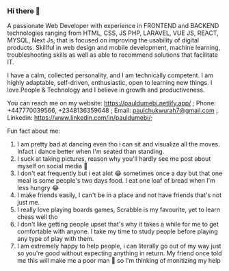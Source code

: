 ### Hi there 👋

A passionate Web Developer with experience in FRONTEND and BACKEND technologies ranging from HTML, CSS, JS PHP, LARAVEL, VUE JS, REACT, MYSQL, Next Js, that is focused on improving the usability of digital products. Skillful in web design and mobile development, machine learning, troubleshooting skills as well as able to recommend solutions that facilitate IT.

I have a calm, collected personality, and I am technically competent. I am highly adaptable, self-driven, enthusiastic, open to learning new things. I love People & Technology and I believe in growth and productiveness.

You can reach me on my 
website: https://pauldumebi.netlify.app/ ; 
Phone: +447770039566, +2348136359648 ;
Email: paulchukwurah7@gmail.com ;
Linkedin: https://www.linkedin.com/in/pauldumebi/;

Fun fact about me: 
1. I am pretty bad at dancing even tho i can sit and visualize all the moves. Infact i dance better when I'm seated than standing.
2. I suck at taking pictures, reason why you'll hardly see me post about myself on social media 🤦
3. I don't eat frequently but i eat alot 😂 sometimes once a day but that one meal is some people's two days food. I eat one loaf of bread when I'm less hungry 😂
4. I make friends easily, I can't be in a place and not have friends that's not just me.
5. I really love playing boards games, Scrabble is my favourite, yet to learn chess well tho
6. I don't like getting people upset that's why it takes a while for me to get comfortable with anyone. I take my time to study people before playing any type of play with them.
7. I am extremely happy to help people, i can literally go out of my way just so you're good without expecting anything in return. My friend once told me this will make me a poor man 🤣 so I'm thinking of monitizing my help
